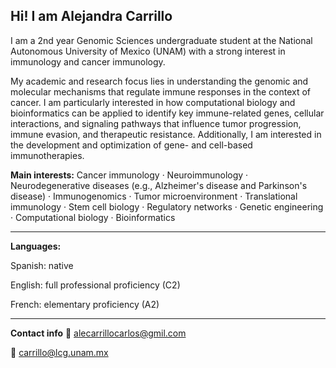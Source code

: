 Hi! I am Alejandra Carrillo 
---
I am a 2nd year Genomic Sciences undergraduate student at the National Autonomous University of Mexico (UNAM) with a strong interest in immunology and cancer immunology. 

My academic and research focus lies in understanding the genomic and molecular mechanisms that regulate immune responses in the context of cancer. I am particularly interested in how computational biology and bioinformatics can be applied to identify key immune-related genes, cellular interactions, and signaling pathways that influence tumor progression, immune evasion, and therapeutic resistance. Additionally, I am interested in the development and optimization of gene- and cell-based immunotherapies. 

**Main interests:**
Cancer immunology · Neuroimmunology · Neurodegenerative diseases (e.g., Alzheimer's disease and Parkinson's disease) · Immunogenomics · Tumor microenvironment · Translational immunology · Stem cell biology · Regulatory networks · Genetic engineering · Computational biology ·  Bioinformatics

---

**Languages:**

Spanish: native

English: full professional proficiency (C2)

French: elementary proficiency (A2) 


--- 
**Contact info** 
📧 alecarrillocarlos@gmil.com

📧 carrillo@lcg.unam.mx
